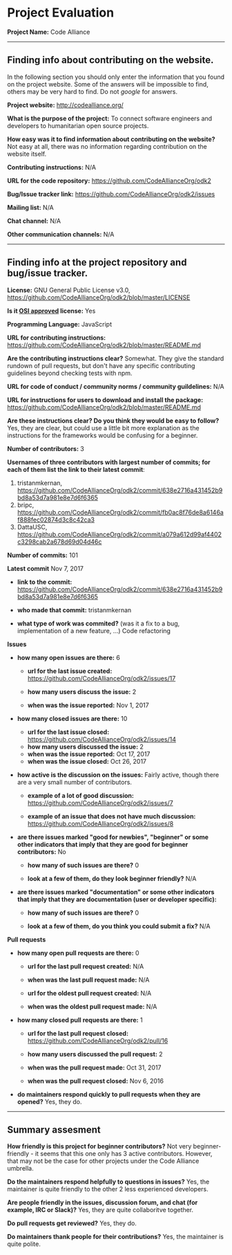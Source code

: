 # Project Evaluation 



__Project Name:__  Code Alliance


---

## Finding info about contributing on the website.

In the following section you should only enter the information that you
found on the project website. Some of the answers will be impossible to find, others
may be very hard to find. Do not _google_ for answers.

__Project website:__ http://codealliance.org/


__What is the purpose of the project:__ To connect software engineers and developers to humanitarian open source projects.


__How easy was it to find information about contributing on the website?__ Not easy at all, there was no information regarding contribution on the website itself.


__Contributing instructions:__ N/A

__URL for the code repository:__ https://github.com/CodeAllianceOrg/odk2

__Bug/Issue tracker link:__ https://github.com/CodeAllianceOrg/odk2/issues

__Mailing list:__ N/A

__Chat channel:__ N/A 

__Other communication channels:__ N/A


---

## Finding info at the project repository and bug/issue tracker.

__License:__ GNU General Public License v3.0, https://github.com/CodeAllianceOrg/odk2/blob/master/LICENSE

__Is it [OSI approved](https://opensource.org/licenses/alphabetical) license:__ Yes

__Programming Language:__ JavaScript

__URL for contributing instructions:__ https://github.com/CodeAllianceOrg/odk2/blob/master/README.md

__Are the contributing instructions clear?__ Somewhat. They give the standard rundown of pull requests, but don't have any specific contributing guidelines beyond checking tests with npm.


__URL for code of conduct / community norms / community guildelines:__ N/A

__URL for instructions for users to download and install the package:__ https://github.com/CodeAllianceOrg/odk2/blob/master/README.md


__Are these instructions clear? Do you think they would be easy to follow?__ Yes, they are clear, but could use a little bit more explanation as the instructions for the frameworks would be confusing for a beginner.


__Number of contributors:__ 3


__Usernames of three contributors with largest number of commits; for
each of them list the link to their latest commit__: 

1. tristanmkernan, https://github.com/CodeAllianceOrg/odk2/commit/638e2716a431452b9bd8a53d7a981e8e7d6f6365
2. bripc, https://github.com/CodeAllianceOrg/odk2/commit/fb0ac8f76de8a6146af888fec02874d3c8c42ca3
3. DattaUSC, https://github.com/CodeAllianceOrg/odk2/commit/a079a612d99af4402c3298cab2a678d69d04d46c


__Number of commits:__ 101

__Latest commit__ Nov 7, 2017

- __link to the commit:__ https://github.com/CodeAllianceOrg/odk2/commit/638e2716a431452b9bd8a53d7a981e8e7d6f6365

- __who made that commit:__ tristanmkernan

- __what type of work was commited?__ (was it a fix to a bug, implementation of a new feature, ...) Code refactoring


__Issues__

- __how many open issues are there:__ 6

    - __url for the last issue created:__ https://github.com/CodeAllianceOrg/odk2/issues/17

    - __how many users discuss the issue:__ 2
    
    - __when was the issue reported:__ Nov 1, 2017
    

- __how many closed issues are there:__ 10
    - __url for the last issue closed:__ https://github.com/CodeAllianceOrg/odk2/issues/14
    - __how many users discussed the issue:__ 2
    - __when was the issue reported:__ Oct 17, 2017
    - __when was the issue closed:__ Oct 26, 2017

- __how active is the discussion on the issues:__ Fairly active, though there are a very small number of contributors.

    - __example of a lot of good discussion:__ https://github.com/CodeAllianceOrg/odk2/issues/7
    
    - __example of an issue that does not have much discussion:__ https://github.com/CodeAllianceOrg/odk2/issues/8



- __are there issues marked "good for newbies", "beginner" or some other indicators that imply that they are good for beginner contributors:__ No

    - __how many of such issues are there?__ 0
    
    - __look at a few of them, do they look beginner friendly?__ N/A



- __are there issues marked "documentation" or some other indicators that imply that they are documentation (user or developer specific):__

    - __how many of such issues are there?__ 0
    
    - __look at a few of them, do you think you could submit a fix?__ N/A



__Pull requests__

- __how many open pull requests are there:__ 0

    - __url for the last pull request created:__ N/A
    
    - __when was the last pull request made:__ N/A

    - __url for the oldest pull request created:__ N/A
    
    - __when was the oldest pull request made:__ N/A

- __how many closed pull requests are there:__ 1

    - __url for the last pull request closed:__ https://github.com/CodeAllianceOrg/odk2/pull/16
    
    - __how many users discussed the pull request:__ 2
    
    - __when was the pull request made:__ Oct 31, 2017
    
    - __when was the pull request closed:__ Nov 6, 2016
    

- __do maintainers respond quickly to pull requests when they are opened?__ Yes, they do.





---


## Summary assesment
__How friendly is this project for beginner contributors?__ Not very beginner-friendly - it seems that this one only has 3 active contributors. However, that may not be the case for other projects under the Code Alliance umbrella.


__Do the maintainers respond helpfully to questions in issues?__ Yes, the maintainer is quite friendly to the other 2 less experienced developers.


__Are people friendly in the issues, discussion forum, and chat (for example, IRC or Slack)?__ Yes, they are quite collaboritve together.



__Do pull requests get reviewed?__ Yes, they do.



__Do maintainers thank people for their contributions?__ Yes, the maintainer is quite polite.



